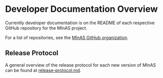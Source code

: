# Developer Documentation Overview

Currently developer documentation is on the README of each respective GitHub repository for the MInAS project.

For a list of repositories, see the [MInAS GitHub organization](https://github.com/MIxS-MInAS/).

## Release Protocol

A general overview of the release protocol for each new version of MInAS can be found at  [release-protocol.md](release-protocol.md).

